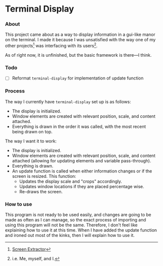 # Terminal Display

### About

This project came about as a way to display information in a gui-like manor on the terminal. I made it because I was unsatisfied with the way one of my other projects[^1] was interfacing with its users[^2].

As of right now, it is unfinished, but the basic framework is there—I think.

### Todo

- [ ] Reformat `terminal-display` for implementation of update function

### Process

The way I currently have `terminal-display` set up is as follows:
- The display is initialized.
- Window elements are created with relevant position, scale, and content attached.
- Everything is drawn in the order it was called, with the most recent being drawn on top.

The way I want it to work:
- The display is initialized.
- Window elements are created with relevant position, scale, and content attached (allowing for updating elements and variable pass-through).
- Everything is drawn.
- An update function is called when either information changes or if the screen is resized. This function:
	- Updates the display scale and "crops" accordingly.
	- Updates window locations if they are placed percentage wise.
	- Re-draws the screen.

### How to use

This program is not ready to be used easily, and changes are going to be made as often as I can manage, so the exact process of importing and using this program will not be the same. Therefore, I don't feel like explaining how to use it at this time. When I have added the update function and ironed out most of the kinks, then I will explain how to use it.



[^1]: [Screen Extractor](https://github.com/DiabolicalGolem/Screen-Extractor)
[^2]: i.e. Me, myself, and I.
